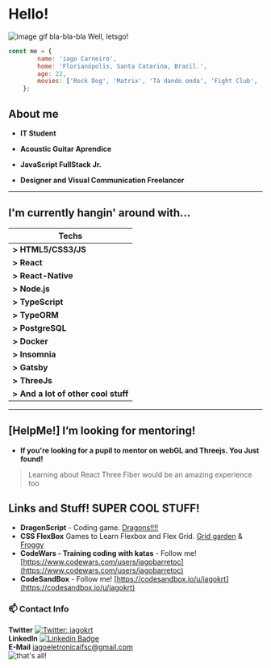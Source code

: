 
# Hello!


![image gif bla-bla-bla](https://i.imgur.com/t39jE7p.gif)
Well, letsgo!

```js
const me = {
	    name: 'iago Carneiro',
	    home: 'Florianópolis, Santa Catarina, Brazil.',
	    age: 22,
	    movies: ['Rock Dog', 'Matrix', 'Tá dando onda', 'Fight Club', 'Wanted']
    };
``` 

 
## About me


- **IT Student** 

- **Acoustic Guitar Aprendice** 

- **JavaScript FullStack Jr.**

- **Designer and Visual Communication Freelancer** 

---

## I'm currently hangin' around with...
| Techs  |
|--|
| **> HTML5/CSS3/JS** |   
| **> React** | 
| **> React-Native** | 
| **> Node.js** |
| **> TypeScript** |
| **> TypeORM** |
| **> PostgreSQL** |
| **> Docker** |
| **> Insomnia** |
| **> Gatsby** |
| **> ThreeJs** |
| **> And a lot of other cool stuff** |

 ---

##  [HelpMe!] I’m looking for mentoring!  
- **If you're looking for a pupil to mentor on webGL and Threejs. You Just found!**
>  Learning about React Three Fiber would be an amazing experience too

## Links and Stuff! SUPER COOL STUFF!

 - **DragonScript** - Coding game. [Dragons!!!!](http://dragonscriptarena.com/)
- **CSS FlexBox** Games to Learn Flexbox and Flex Grid. [Grid garden](https://cssgridgarden.com/) & [Froggy](https://flexboxfroggy.com/)
- **CodeWars - Training coding with katas** - Follow me! [https://www.codewars.com/users/iagobarretoc](https://www.codewars.com/users/iagobarretoc)
- **CodeSandBox** - Follow me! [https://codesandbox.io/u/iagokrt](https://codesandbox.io/u/iagokrt)

 ### 📫 Contact Info 

 **Twitter** 
[![Twitter: iagokrt](https://img.shields.io/twitter/follow/iagokrt?style=social)](https://twitter.com/iagokrt) <br />
**LinkedIn**
[![Linkedin Badge](https://img.shields.io/badge/-iagobarretoc-blue?style=flat-square&logo=Linkedin&logoColor=white&link=https://www.linkedin.com/in/iagobarreto//)](https://www.linkedin.com/in/iagobarreto/) <br />
**E-Mail**
iagoeletronicaifsc@gmail.com <br />
![that's all!](https://media1.tenor.com/images/5bc912bcc1226c714f8804798aad41e3/tenor.gif?itemid=5448932)
